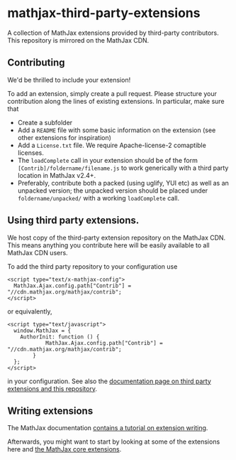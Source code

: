 mathjax-third-party-extensions
==============================

A collection of MathJax extensions provided by third-party contributors. This repository is mirrored on the MathJax CDN.

## Contributing

We'd be thrilled to include your extension! 

To add an extension, simply create a pull request. Please structure your contribution along the lines of existing extensions. In particular, make sure that

* Create a subfolder
* Add a `README` file with some basic information on the extension (see other extensions for inspiration)
* Add a `License.txt` file. We require Apache-license-2 comaptible licenses.
* The `loadComplete` call in your extension should be of the form `[Contrib]/foldername/filename.js` to work generically with a third party location in MathJax v2.4+.
* Preferably, contribute both a packed (using uglify, YUI etc) as well as an unpacked version; the unpacked version should be placed under `foldername/unpacked/` with a working `loadComplete` call.


## Using third party extensions.

We host  copy of the third-party extension repository on the MathJax CDN. This means anything you contribute here will be easily available to all MathJax CDN users.


To add the third party repository to your configuration use

    <script type="text/x-mathjax-config">
      MathJax.Ajax.config.path["Contrib"] = "//cdn.mathjax.org/mathjax/contrib";
    </script>

or equivalently,

    <script type="text/javascript">
      window.MathJax = {
        AuthorInit: function () {
                MathJax.Ajax.config.path["Contrib"] = "//cdn.mathjax.org/mathjax/contrib";
            }
      };
    </script>

in your configuration. See also the [documentation page on third party extensions and this repository](http://docs.mathjax.org/en/latest/options/ThirdParty.html#mathjax-third-party-extension-repository).

## Writing extensions

The MathJax documentation [contains a tutorial on extension writing](http://docs.mathjax.org/en/latest/advanced/extension-writing.html).

Afterwards, you might want to start by looking at some of the extensions here and [the MathJax core extensions](http://github.com/mathjax/MathJax/tree/master/unpacked/extensions).
